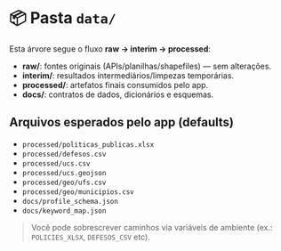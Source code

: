 # 📦 Pasta `data/`

Esta árvore segue o fluxo **raw → interim → processed**:

- **raw/**: fontes originais (APIs/planilhas/shapefiles) — sem alterações.
- **interim/**: resultados intermediários/limpezas temporárias.
- **processed/**: artefatos finais consumidos pelo app.
- **docs/**: contratos de dados, dicionários e esquemas.

## Arquivos esperados pelo app (defaults)
- `processed/politicas_publicas.xlsx`
- `processed/defesos.csv`
- `processed/ucs.csv`
- `processed/ucs.geojson`
- `processed/geo/ufs.csv`
- `processed/geo/municipios.csv`
- `docs/profile_schema.json`
- `docs/keyword_map.json`

> Você pode sobrescrever caminhos via variáveis de ambiente (ex.: `POLICIES_XLSX`, `DEFESOS_CSV` etc).

